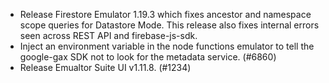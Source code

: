 - Release Firestore Emulator 1.19.3 which fixes ancestor and namespace scope queries for Datastore Mode. This release also fixes internal errors seen across REST API and firebase-js-sdk.
- Inject an environment variable in the node functions emulator to tell the google-gax SDK not to look for the metadata service. (#6860)
- Release Emualtor Suite UI v1.11.8. (#1234)
